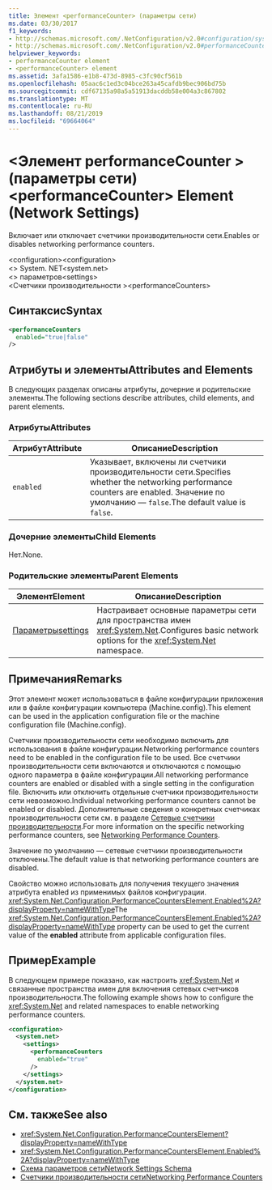 ```yaml
---
title: Элемент <performanceCounter> (параметры сети)
ms.date: 03/30/2017
f1_keywords:
- http://schemas.microsoft.com/.NetConfiguration/v2.0#configuration/system.net/settings/performanceCounters
- http://schemas.microsoft.com/.NetConfiguration/v2.0#performanceCounters
helpviewer_keywords:
- performanceCounter element
- <performanceCounter> element
ms.assetid: 3afa1586-e1b8-473d-8985-c3fc90cf561b
ms.openlocfilehash: 05aac6c1ed3c04bce263a45cafdb9bec906bd75b
ms.sourcegitcommit: cdf67135a98a5a51913dacddb58e004a3c867802
ms.translationtype: MT
ms.contentlocale: ru-RU
ms.lasthandoff: 08/21/2019
ms.locfileid: "69664064"
---
```

# <a name="performancecounter-element-network-settings"></a><span data-ttu-id="7e7d4-102">\<Элемент performanceCounter > (параметры сети)</span><span class="sxs-lookup"><span data-stu-id="7e7d4-102">\<performanceCounter> Element (Network Settings)</span></span>
<span data-ttu-id="7e7d4-103">Включает или отключает счетчики производительности сети.</span><span class="sxs-lookup"><span data-stu-id="7e7d4-103">Enables or disables networking performance counters.</span></span>  
  
 <span data-ttu-id="7e7d4-104">\<configuration></span><span class="sxs-lookup"><span data-stu-id="7e7d4-104">\<configuration></span></span>  
<span data-ttu-id="7e7d4-105">\<> System. NET</span><span class="sxs-lookup"><span data-stu-id="7e7d4-105">\<system.net></span></span>  
<span data-ttu-id="7e7d4-106">\<> параметров</span><span class="sxs-lookup"><span data-stu-id="7e7d4-106">\<settings></span></span>  
<span data-ttu-id="7e7d4-107">\<Счетчики производительности ></span><span class="sxs-lookup"><span data-stu-id="7e7d4-107">\<performanceCounters></span></span>  
  
## <a name="syntax"></a><span data-ttu-id="7e7d4-108">Синтаксис</span><span class="sxs-lookup"><span data-stu-id="7e7d4-108">Syntax</span></span>  
  
```xml  
<performanceCounters  
  enabled="true|false"  
/>  
```  
  
## <a name="attributes-and-elements"></a><span data-ttu-id="7e7d4-109">Атрибуты и элементы</span><span class="sxs-lookup"><span data-stu-id="7e7d4-109">Attributes and Elements</span></span>  
 <span data-ttu-id="7e7d4-110">В следующих разделах описаны атрибуты, дочерние и родительские элементы.</span><span class="sxs-lookup"><span data-stu-id="7e7d4-110">The following sections describe attributes, child elements, and parent elements.</span></span>  
  
### <a name="attributes"></a><span data-ttu-id="7e7d4-111">Атрибуты</span><span class="sxs-lookup"><span data-stu-id="7e7d4-111">Attributes</span></span>  
  
|<span data-ttu-id="7e7d4-112">Атрибут</span><span class="sxs-lookup"><span data-stu-id="7e7d4-112">Attribute</span></span>|<span data-ttu-id="7e7d4-113">Описание</span><span class="sxs-lookup"><span data-stu-id="7e7d4-113">Description</span></span>|  
|---------------|-----------------|  
|`enabled`|<span data-ttu-id="7e7d4-114">Указывает, включены ли счетчики производительности сети.</span><span class="sxs-lookup"><span data-stu-id="7e7d4-114">Specifies whether the networking performance counters are enabled.</span></span> <span data-ttu-id="7e7d4-115">Значение по умолчанию — `false`.</span><span class="sxs-lookup"><span data-stu-id="7e7d4-115">The default value is `false`.</span></span>|  
  
### <a name="child-elements"></a><span data-ttu-id="7e7d4-116">Дочерние элементы</span><span class="sxs-lookup"><span data-stu-id="7e7d4-116">Child Elements</span></span>  
 <span data-ttu-id="7e7d4-117">Нет.</span><span class="sxs-lookup"><span data-stu-id="7e7d4-117">None.</span></span>  
  
### <a name="parent-elements"></a><span data-ttu-id="7e7d4-118">Родительские элементы</span><span class="sxs-lookup"><span data-stu-id="7e7d4-118">Parent Elements</span></span>  
  
|<span data-ttu-id="7e7d4-119">Элемент</span><span class="sxs-lookup"><span data-stu-id="7e7d4-119">Element</span></span>|<span data-ttu-id="7e7d4-120">Описание</span><span class="sxs-lookup"><span data-stu-id="7e7d4-120">Description</span></span>|  
|-------------|-----------------|  
|[<span data-ttu-id="7e7d4-121">Параметры</span><span class="sxs-lookup"><span data-stu-id="7e7d4-121">settings</span></span>](settings-element-network-settings.md)|<span data-ttu-id="7e7d4-122">Настраивает основные параметры сети для пространства имен <xref:System.Net>.</span><span class="sxs-lookup"><span data-stu-id="7e7d4-122">Configures basic network options for the <xref:System.Net> namespace.</span></span>|  
  
## <a name="remarks"></a><span data-ttu-id="7e7d4-123">Примечания</span><span class="sxs-lookup"><span data-stu-id="7e7d4-123">Remarks</span></span>  
 <span data-ttu-id="7e7d4-124">Этот элемент может использоваться в файле конфигурации приложения или в файле конфигурации компьютера (Machine.config).</span><span class="sxs-lookup"><span data-stu-id="7e7d4-124">This element can be used in the application configuration file or the machine configuration file (Machine.config).</span></span>  
  
 <span data-ttu-id="7e7d4-125">Счетчики производительности сети необходимо включить для использования в файле конфигурации.</span><span class="sxs-lookup"><span data-stu-id="7e7d4-125">Networking performance counters need to be enabled in the configuration file to be used.</span></span> <span data-ttu-id="7e7d4-126">Все счетчики производительности сети включаются и отключаются с помощью одного параметра в файле конфигурации.</span><span class="sxs-lookup"><span data-stu-id="7e7d4-126">All networking performance counters are enabled or disabled with a single setting in the configuration file.</span></span> <span data-ttu-id="7e7d4-127">Включить или отключить отдельные счетчики производительности сети невозможно.</span><span class="sxs-lookup"><span data-stu-id="7e7d4-127">Individual networking performance counters cannot be enabled or disabled.</span></span> <span data-ttu-id="7e7d4-128">Дополнительные сведения о конкретных счетчиках производительности сети см. в разделе [Сетевые счетчики производительности](../../../debug-trace-profile/performance-counters.md#networking).</span><span class="sxs-lookup"><span data-stu-id="7e7d4-128">For more information on the specific networking performance counters, see [Networking Performance Counters](../../../debug-trace-profile/performance-counters.md#networking).</span></span>  
  
 <span data-ttu-id="7e7d4-129">Значение по умолчанию — сетевые счетчики производительности отключены.</span><span class="sxs-lookup"><span data-stu-id="7e7d4-129">The default value is that networking performance counters are disabled.</span></span>  
  
 <span data-ttu-id="7e7d4-130">Свойство можно использовать для получения текущего значения атрибута enabled из применимых файлов конфигурации. <xref:System.Net.Configuration.PerformanceCountersElement.Enabled%2A?displayProperty=nameWithType></span><span class="sxs-lookup"><span data-stu-id="7e7d4-130">The <xref:System.Net.Configuration.PerformanceCountersElement.Enabled%2A?displayProperty=nameWithType> property can be used to get the current value of the **enabled** attribute from applicable configuration files.</span></span>  
  
## <a name="example"></a><span data-ttu-id="7e7d4-131">Пример</span><span class="sxs-lookup"><span data-stu-id="7e7d4-131">Example</span></span>  
 <span data-ttu-id="7e7d4-132">В следующем примере показано, как настроить <xref:System.Net> и связанные пространства имен для включения сетевых счетчиков производительности.</span><span class="sxs-lookup"><span data-stu-id="7e7d4-132">The following example shows how to configure the <xref:System.Net> and related namespaces to enable networking performance counters.</span></span>  
  
```xml  
<configuration>  
  <system.net>  
    <settings>  
      <performanceCounters  
        enabled="true"  
      />  
    </settings>  
  </system.net>  
</configuration>  
```  
  
## <a name="see-also"></a><span data-ttu-id="7e7d4-133">См. также</span><span class="sxs-lookup"><span data-stu-id="7e7d4-133">See also</span></span>

- <xref:System.Net.Configuration.PerformanceCountersElement?displayProperty=nameWithType>
- <xref:System.Net.Configuration.PerformanceCountersElement.Enabled%2A?displayProperty=nameWithType>
- [<span data-ttu-id="7e7d4-134">Схема параметров сети</span><span class="sxs-lookup"><span data-stu-id="7e7d4-134">Network Settings Schema</span></span>](index.md)
- [<span data-ttu-id="7e7d4-135">Счетчики производительности сети</span><span class="sxs-lookup"><span data-stu-id="7e7d4-135">Networking Performance Counters</span></span>](../../../debug-trace-profile/performance-counters.md#networking)
